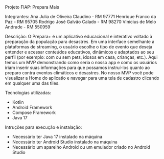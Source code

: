 Projeto FIAP: Prepara Mais

Integrantes:
Ana Julia de Oliveira Claudino - RM 97771
Henrique Franco da Paz - RM 95705
Rodrigo José Galvão Calado - RM 98270
Vinícius de Melo Andrade - RM 550959

Descrição:
O Prepara+ é um aplicativo educacional e interativo voltado à preparação da população para desastres. Em uma interface semelhante a plataformas de streaming, o usuário escolhe o tipo de evento que deseja entender e acessar conteúdos educativos, dinâmicos e adaptados ao seu perfil (por exemplo: com ou sem pets, idosos em casa, crianças, etc.). Aqui temos um MVP demonstrando como seria o nosso app e como os usuários iriam inserir suas informações para que possamos instruí-los quanto ao preparo contra eventos climáticos e desastres. No nosso MVP você pode visualizar a Home do aplicatio e navegar para uma tela de cadastro clicando em qualquer uma das tiles.

Tecnologias utilizadas:
- Kotlin
- Android Framework
- Compose Framework
- Java 17

Intruções para execução e instalação:
- Necessário ter Java 17 instalado na máquina
- Necessário ter Android Studio instalado na máquina
- Necessário um aparelho Android ou um emulador criado no Android Studio
